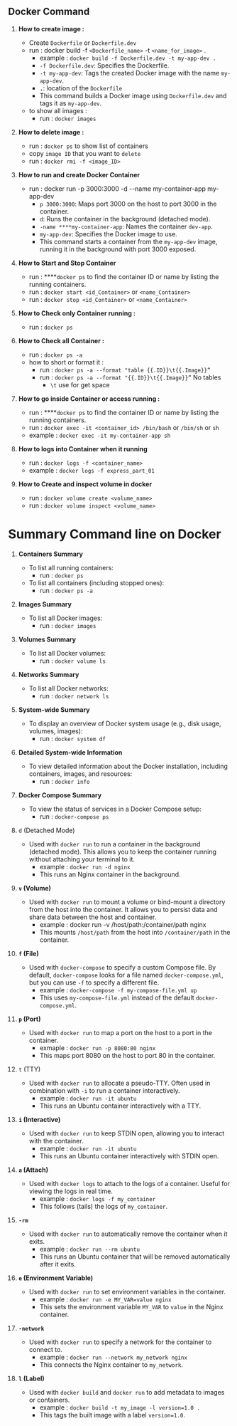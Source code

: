 ## Docker Command

1. **How to create image :**

   - Create `Dockerfile` or `Dockerfile.dev`
   - run : docker build -f `<Dockerfile_name>` -t `<name_for_image>` .
     - example : `docker build -f Dockerfile.dev -t my-app-dev .`
     - `-f Dockerfile.dev`: Specifies the Dockerfile.
     - `-t my-app-dev`: Tags the created Docker image with the name `my-app-dev`.
     - **`.`**: location of the `Dockerfile`
     - This command builds a Docker image using `Dockerfile.dev` and tags it as `my-app-dev`.
   - to show all images :
     - run : `docker images`

2. **How to delete image :**

   - run : `docker ps` to show list of containers
   - copy `image ID` that you want to `delete`
   - run : `docker rmi -f <image_ID>`

3. **How to run and create Docker Container**

   - run : docker run -p 3000:3000 -d --name my-container-app my-app-dev
     - `p 3000:3000`: Maps port 3000 on the host to port 3000 in the container.
     - `d`: Runs the container in the background (detached mode).
     - `-name ****my-container-app`: Names the container `dev-app`.
     - `my-app-dev`: Specifies the Docker image to use.
     - This command starts a container from the `my-app-dev` image, running it in the background with port 3000 exposed.

4. **How to Start and Stop Container**

   - run : \*\*\*\*`docker ps` to find the container ID or name by listing the running containers.
   - run : `docker start <id_Container>` or `<name_Container>`
   - run : `docker stop <id_Container>` or `<name_Container>`

5. **How to Check only Container running :**

   - run : `docker ps`

6. **How to Check all Container :**

   - run : `docker ps -a`
   - how to short or format it :
     - run : `docker ps -a --format "table {{.ID}}\t{{.Image}}”`
     - run : `docker ps -a --format "{{.ID}}\t{{.Image}}”` No tables
       - `\t` use for get space

7. **How to go inside Container or access running :**

   - run : \*\*\*\*`docker ps` to find the container ID or name by listing the running containers.
   - run : `docker exec -it <container_id> /bin/bash` or `/bin/sh` or `sh`
   - example : `docker exec -it my-container-app sh`

8. **How to logs into Container when it running**

   - run : `docker logs -f <container_name>`
   - example : `docker logs -f express_part_01`

9. **How to Create and inspect volume in docker**

   - run : `docker volume create <volume_name>`
   - run : `docker volume inspect <volume_name>`

# Summary Command line on Docker

1. **Containers Summary**

   - To list all running containers:
     - run : `docker ps`
   - To list all containers (including stopped ones):
     - run : `docker ps -a`

2. **Images Summary**

   - To list all Docker images:
     - run : `docker images`

3. **Volumes Summary**

   - To list all Docker volumes:
     - run : `docker volume ls`

4. **Networks Summary**

   - To list all Docker networks:
     - run : `docker network ls`

5. **System-wide Summary**

   - To display an overview of Docker system usage (e.g., disk usage, volumes, images):
     - run : `docker system df`

6. **Detailed System-wide Information**

   - To view detailed information about the Docker installation, including containers, images, and resources:
     - run : `docker info`

7. **Docker Compose Summary**

   - To view the status of services in a Docker Compose setup:
     - run : `docker-compose ps`

8. `d` (Detached Mode)

   - Used with `docker run` to run a container in the background (detached mode). This allows you to keep the container running without attaching your terminal to it.
     - example : `docker run -d nginx`
     - This runs an Nginx container in the background.

9. **`v` (Volume)**

   - Used with `docker run` to mount a volume or bind-mount a directory from the host into the container. It allows you to persist data and share data between the host and container.
     - example : docker run -v /host/path:/container/path nginx
     - This mounts `/host/path` from the host into `/container/path` in the container.

10. **`f` (File)**

    - Used with `docker-compose` to specify a custom Compose file. By default, `docker-compose` looks for a file named `docker-compose.yml`, but you can use `-f` to specify a different file.
      - example : `docker-compose -f my-compose-file.yml up`
      - This uses `my-compose-file.yml` instead of the default `docker-compose.yml`.

11. **`p` (Port)**

    - Used with `docker run` to map a port on the host to a port in the container.
      - exmaple : `docker run -p 8080:80 nginx`
      - This maps port 8080 on the host to port 80 in the container.

12. `t` (TTY)

    - Used with `docker run` to allocate a pseudo-TTY. Often used in combination with `-i` to run a container interactively.
      - example : `docker run -it ubuntu`
      - This runs an Ubuntu container interactively with a TTY.

13. **`i` (Interactive)**

    - Used with `docker run` to keep STDIN open, allowing you to interact with the container.
      - example : `docker run -it ubuntu`
      - This runs an Ubuntu container interactively with STDIN open.

14. **`a` (Attach)**

    - Used with `docker logs` to attach to the logs of a container. Useful for viewing the logs in real time.
      - example : `docker logs -f my_container`
      - This follows (tails) the logs of `my_container`.

15. **`-rm`**

    - Used with `docker run` to automatically remove the container when it exits.
      - example : `docker run --rm ubuntu`
      - This runs an Ubuntu container that will be removed automatically after it exits.

16. **`e` (Environment Variable)**

    - Used with `docker run` to set environment variables in the container.
      - example : `docker run -e MY_VAR=value nginx`
      - This sets the environment variable `MY_VAR` to `value` in the Nginx container.

17. **`-network`**

    - Used with `docker run` to specify a network for the container to connect to.
      - example : `docker run --network my_network nginx`
      - This connects the Nginx container to `my_network`.

18. **`l` (Label)**

    - Used with `docker build` and `docker run` to add metadata to images or containers.
      - example : `docker build -t my_image -l version=1.0 .`
      - This tags the built image with a label `version=1.0`.
